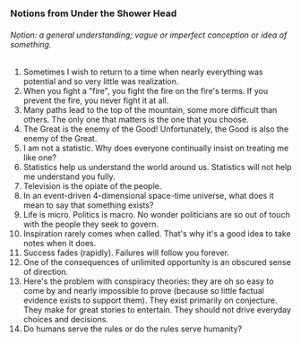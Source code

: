 ### Notions from Under the Shower Head
###### Notion: a general understanding; vague or imperfect conception or idea of something.

1. Sometimes I wish to return to a time when nearly everything was potential and so very little was realization.
1. When you fight a "fire", you fight the fire on the fire's terms. If you prevent the fire, you never fight it at all.
1. Many paths lead to the top of the mountain, some more difficult than others. The only one that matters is the one that you choose.
1. The Great is the enemy of the Good! Unfortunately, the Good is also the enemy of the Great.
1. I am not a statistic. Why does everyone continually insist on treating me like one?
1. Statistics help us understand the world around us. Statistics will not help me understand you fully.
1. Television is the opiate of the people.
1. In an event-driven 4-dimensional space-time universe, what does it mean to say that something exists?
1. Life is micro. Politics is macro.  No wonder politicians are so out of touch with the people they seek to govern.
1. Inspiration rarely comes when called. That's why it's a good idea to take notes when it does.
1. Success fades (rapidly).  Failures will follow you forever.
1. One of the consequences of unlimited opportunity is an obscured sense of direction.
1. Here's the problem with conspiracy theories: they are oh so easy to come by and nearly impossible to prove (because so little factual evidence exists to support them). 
   They exist primarily on conjecture. They make for great stories to entertain.  They should not drive everyday choices and decisions.
1. Do humans serve the rules or do the rules serve humanity?
